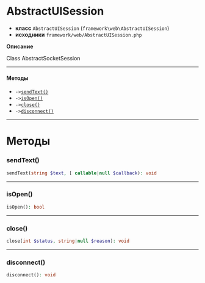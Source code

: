 # AbstractUISession

- **класс** `AbstractUISession` (`framework\web\AbstractUISession`)
- **исходники** `framework/web/AbstractUISession.php`

**Описание**

Class AbstractSocketSession

---

#### Методы

- `->`[`sendText()`](#method-sendtext)
- `->`[`isOpen()`](#method-isopen)
- `->`[`close()`](#method-close)
- `->`[`disconnect()`](#method-disconnect)

---
# Методы

<a name="method-sendtext"></a>

### sendText()
```php
sendText(string $text, [ callable|null $callback): void
```

---

<a name="method-isopen"></a>

### isOpen()
```php
isOpen(): bool
```

---

<a name="method-close"></a>

### close()
```php
close(int $status, string|null $reason): void
```

---

<a name="method-disconnect"></a>

### disconnect()
```php
disconnect(): void
```